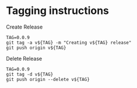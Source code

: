 # Tagging instructions

Create Release
```
TAG=0.0.9
git tag -a v${TAG} -m "Creating v${TAG} release"
git push origin v${TAG}
```

Delete Release
```
TAG=0.0.9
git tag -d v${TAG}
git push origin --delete v${TAG}
```